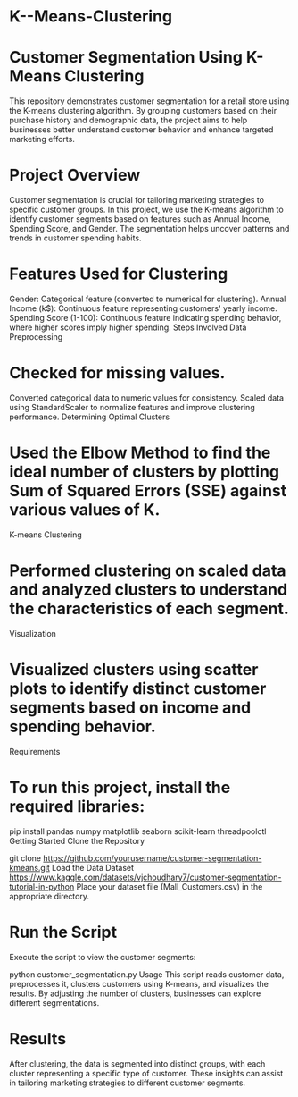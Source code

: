 # K--Means-Clustering
# Customer Segmentation Using K-Means Clustering
This repository demonstrates customer segmentation for a retail store using the K-means clustering algorithm. By grouping customers based on their purchase history and demographic data, the project aims to help businesses better understand customer behavior and enhance targeted marketing efforts.

# Project Overview
Customer segmentation is crucial for tailoring marketing strategies to specific customer groups. In this project, we use the K-means algorithm to identify customer segments based on features such as Annual Income, Spending Score, and Gender. The segmentation helps uncover patterns and trends in customer spending habits.

# Features Used for Clustering
Gender: Categorical feature (converted to numerical for clustering).
Annual Income (k$): Continuous feature representing customers' yearly income.
Spending Score (1-100): Continuous feature indicating spending behavior, where higher scores imply higher spending.
Steps Involved
Data Preprocessing

# Checked for missing values.
Converted categorical data to numeric values for consistency.
Scaled data using StandardScaler to normalize features and improve clustering performance.
Determining Optimal Clusters

# Used the Elbow Method to find the ideal number of clusters by plotting Sum of Squared Errors (SSE) against various values of K.
K-means Clustering

# Performed clustering on scaled data and analyzed clusters to understand the characteristics of each segment.
Visualization

# Visualized clusters using scatter plots to identify distinct customer segments based on income and spending behavior.
Requirements
# To run this project, install the required libraries:


pip install pandas numpy matplotlib seaborn scikit-learn threadpoolctl
Getting Started
Clone the Repository

git clone https://github.com/yourusername/customer-segmentation-kmeans.git
Load the Data
 Dataset https://www.kaggle.com/datasets/vjchoudhary7/customer-segmentation-tutorial-in-python
Place your dataset file (Mall_Customers.csv) in the appropriate directory.

# Run the Script
Execute the script to view the customer segments:

python customer_segmentation.py
Usage
This script reads customer data, preprocesses it, clusters customers using K-means, and visualizes the results.
By adjusting the number of clusters, businesses can explore different segmentations.
# Results
After clustering, the data is segmented into distinct groups, with each cluster representing a specific type of customer. These insights can assist in tailoring marketing strategies to different customer segments.

